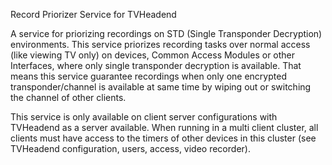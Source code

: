 Record Priorizer Service for TVHeadend

A service for priorizing recordings on STD (Single Transponder Decryption) environments. This service priorizes recording 
tasks over normal access (like viewing TV only) on devices, Common Access Modules or other Interfaces, where only single 
transponder decryption is available. That means this service guarantee recordings when only one encrypted transponder/channel 
is available at same time by wiping out or switching the channel of other clients.

This service is only available on client server configurations with TVHeadend as a server available. When running in a multi
client cluster, all clients must have access to the timers of other devices in this cluster (see TVHeadend configuration, 
users, access, video recorder).